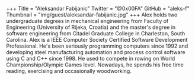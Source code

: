 +++
Title = "Aleksandar Fabijanic"
Twitter = "@0x00FA"
GitHub = "aleks-f"
Thumbnail = "img/guest/aleksandar-fabijanic.jpg"
+++
Alex holds two undergraduate degrees in mechanical engineering from Faculty of Engineering (University of Rijeka, Croatia) and the master's degree in software engineering from Citadel Graduate College in Charleston, South Carolina. Alex is a IEEE Computer Society Certified Software Development Professional. He's been seriously programming computers since 1992 and developing steel manufacturing automation and process control software using C and C++ since 1998. He used to compete in rowing on World Championship/Olympic Games level. Nowadays, he spends his free time reading, exercising and occasionally woodworking.